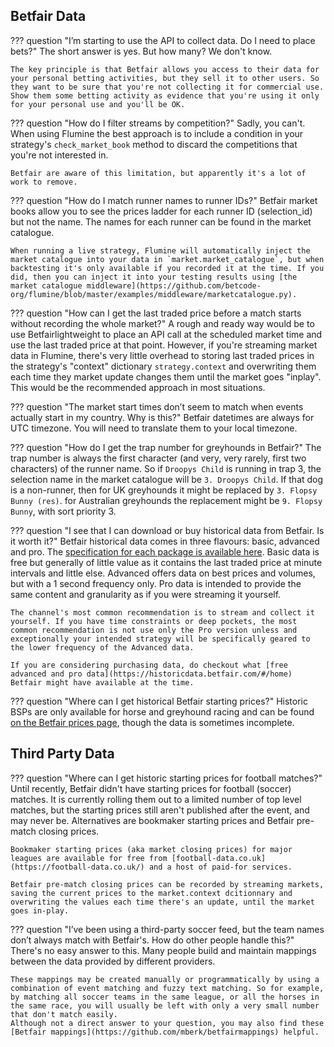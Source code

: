 ## Betfair Data

??? question "I’m starting to use the API to collect data. Do I need to place bets?"
    The short answer is yes. But how many? We don't know.

    The key principle is that Betfair allows you access to their data for your personal betting activities, but they sell it to other users. So they want to be sure that you're not collecting it for commercial use. Show them some betting activity as evidence that you're using it only for your personal use and you'll be OK.

??? question "How do I filter streams by competition?"
    Sadly, you can't. When using Flumine the best approach is to include a condition in your strategy's <code>check_market_book</code> method to discard the competitions that you're not interested in.

    Betfair are aware of this limitation, but apparently it's a lot of work to remove.

??? question "How do I match runner names to runner IDs?"
    Betfair market books allow you to see the prices ladder for each runner ID (selection_id) but not the name. The names for each runner can be found in the market catalogue.

    When running a live strategy, Flumine will automatically inject the market catalogue into your data in `market.market_catalogue`, but when backtesting it's only available if you recorded it at the time. If you did, then you can inject it into your testing results using [the market catalogue middleware](https://github.com/betcode-org/flumine/blob/master/examples/middleware/marketcatalogue.py).

??? question "How can I get the last traded price before a match starts without recording the whole market?"
    A rough and ready way would be to use Betfairlightweight to place an API call at the scheduled market time and use the last traded price at that point.
    However, if you're streaming market data in Flumine, there's very little overhead to storing last traded prices in the strategy's "context" dictionary `strategy.context` and overwriting them each time they market update changes them until the market goes "inplay". This would be the recommended approach in most situations.

??? question "The market start times don’t seem to match when events actually start in my country. Why is this?"
    Betfair datetimes are always for UTC timezone. You will need to translate them to your local timezone.

??? question "How do I get the trap number for greyhounds in Betfair?"
    The trap number is always the first character (and very, very rarely, first two characters) of the runner name. So if ```Droopys Child``` is running in trap 3, the selection name in the market catalogue will be ```3. Droopys Child```. If that dog is a non-runner, then for UK greyhounds it might be replaced by ```3. Flopsy Bunny (res)```. for Australian greyhounds the replacement might be ```9. Flopsy Bunny```, with sort priority 3.

??? question "I see that I can download or buy historical data from Betfair. Is it worth it?"
    Betfair historical data comes in three flavours: basic, advanced and pro. The [specification for each package is available here](https://historicdata.betfair.com/Betfair-Historical-Data-Feed-Specification.pdf). Basic data is free but generally of little value as it contains the last traded price at minute intervals and little else. Advanced offers data on best prices and volumes, but with a 1 second frequency only. Pro data is intended to provide the same content and granularity as if you were streaming it yourself.

    The channel's most common recommendation is to stream and collect it yourself. If you have time constraints or deep pockets, the most common recommendation is not use only the Pro version unless and exceptionally your intended strategy will be specifically geared to the lower frequency of the Advanced data.

    If you are considering purchasing data, do checkout what [free advanced and pro data](https://historicdata.betfair.com/#/home) Betfair might have available at the time.

??? question "Where can I get historical Betfair starting prices?"
    Historic BSPs are only available for horse and greyhound racing and can be found [on the Betfair prices page](https://promo.betfair.com/betfairsp/prices), though the data is sometimes incomplete.

## Third Party Data

??? question "Where can I get historic starting prices for football matches?"
    Until recently, Betfair didn't have starting prices for football (soccer) matches. It is currently rolling them out to a limited number of top level matches, but the starting prices still aren't published after the event, and may never be. Alternatives are bookmaker starting prices and Betfair pre-match closing prices.
    
    Bookmaker starting prices (aka market closing prices) for major leagues are available for free from [football-data.co.uk](https://football-data.co.uk/) and a host of paid-for services.

    Betfair pre-match closing prices can be recorded by streaming markets, saving the current prices to the market.context dcitionnary and overwriting the values each time there's an update, until the market goes in-play.

??? question "I’ve been using a third-party soccer feed, but the team names don’t always match with Betfair's. How do other people handle this?"
    There's no easy answer to this. Many people build and maintain mappings between the data provided by different providers.

    These mappings may be created manually or programmatically by using a combination of event matching and fuzzy text matching. So for example, by matching all soccer teams in the same league, or all the horses in the same race, you will usually be left with only a very small number that don't match easily.
    Although not a direct answer to your question, you may also find these [Betfair mappings](https://github.com/mberk/betfairmappings) helpful.
